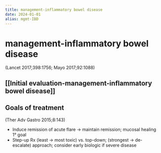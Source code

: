 ```yaml
---
title: management-inflammatory bowel disease
date: 2024-01-01
alias: mgmt-IBD
---
```


# management-inflammatory bowel disease

(Lancet 2017;398:1756; Mayo 2017;92:1088)

## [[Initial evaluation-management-inflammatory bowel disease]]

## Goals of treatment

(Ther Adv Gastro 2015;8:143)

- Induce remission of acute flare → maintain remission; mucosal healing 1° goal
- Step-up Rx (least → most toxic) vs. top-down; (strongest → de-escalate) approach; consider early biologic if severe disease
